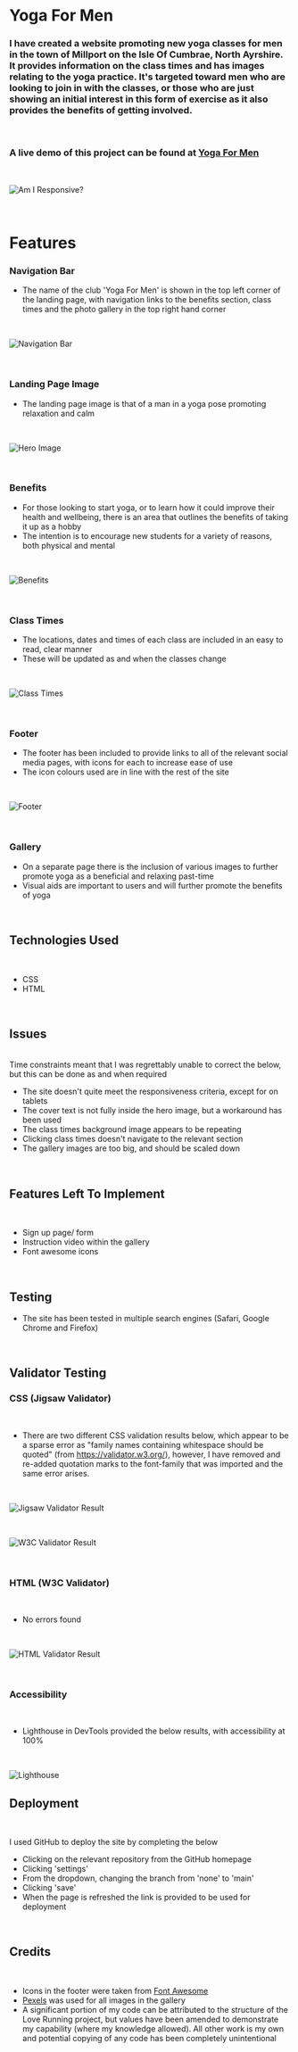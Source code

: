 # Yoga For Men

### I have created a website promoting new yoga classes for men in the town of Millport on the Isle Of Cumbrae, North Ayrshire. It provides information on the class times and has images relating to the yoga practice. It's targeted toward men who are looking to join in with the classes, or those who are just showing an initial interest in this form of exercise as it also provides the benefits of getting involved.

<br>

### A live demo of this project can be found at [Yoga For Men](https://alanpaterson82.github.io/project1/)

<br>

![Am I Responsive?](/assets/images/Am%20I%20Responsive%20Result.jpg)

<br>

# Features

### Navigation Bar
- The name of the club 'Yoga For Men' is shown in the top left corner of the landing page, with navigation links to the benefits section, class times and the photo gallery in the top right hand corner

<br>

![Navigation Bar](/assets/images/navigation-bar.jpg)

<br>

### Landing Page Image

- The landing page image is that of a man in a yoga pose promoting relaxation and calm

<br>

![Hero Image](/assets/images/hero-image.jpeg)

<br>

### Benefits

- For those looking to start yoga, or to learn how it could improve their health and wellbeing, there is an area that outlines the benefits of taking it up as a hobby
- The intention is to encourage new students for a variety of reasons, both physical and mental

<br>

![Benefits](/assets/images/benefits.jpg)

<br>

### Class Times

- The locations, dates and times of each class are included in an easy to read, clear manner
- These will be updated as and when the classes change

<br>

![Class Times](/assets/images/class-times.jpg)

<br>

### Footer

- The footer has been included to provide links to all of the relevant social media pages, with icons for each to increase ease of use
- The icon colours used are in line with the rest of the site

<br>

![Footer](/assets/images/footer-social-media-links.jpg)

<br>

### Gallery

- On a separate page there is the inclusion of various images to further promote yoga as a beneficial and relaxing past-time
- Visual aids are important to users and will further promote the benefits of yoga

<br>

## Technologies Used

<br>

- CSS
- HTML

<br>

## Issues


<br>
Time constraints meant that I was regrettably  unable to correct the below, but this can be done as and when required

<br>

- The site doesn't quite meet the responsiveness criteria, except for on tablets
- The cover text is not fully inside the hero image, but a workaround has been used
- The class times background image appears to be repeating 
- Clicking class times doesn't navigate to the relevant section
- The gallery images are too big, and should be scaled down

<br>

## Features Left To Implement

<br>

- Sign up page/ form
- Instruction video within the gallery
- Font awesome icons

<br>

## Testing

- The site has been tested in multiple search engines (Safari, Google Chrome and Firefox)

<br>

## Validator Testing

### CSS (Jigsaw Validator)

<br>

- There are two different CSS validation results below, which appear to be a sparse error as "family names containing whitespace should be quoted" (from https://validator.w3.org/), however, I have removed and re-added quotation marks to the font-family that was imported and the same error arises.

<br>

![Jigsaw Validator Result](/assets/images/CSS%20Jigsaw%20Validator%20Result.jpg)

<br>

![W3C Validator Result](/assets/images/CSS%20Validator%20Result%201.jpg)

<br>

### HTML (W3C Validator)

<br>

- No errors found

<br>

![HTML Validator Result](/assets/images/HTML%20W3C%20Validator%20Result.jpg)

<br>

### Accessibility

<br>

- Lighthouse in DevTools provided the below results, with accessibility at 100%

<br>

![Lighthouse](/assets/images/Lighthouse%20Results.jpg)


## Deployment

<br>

I used GitHub to deploy the site by completing the below

- Clicking on the relevant repository from the GitHub homepage
- Clicking 'settings'
- From the dropdown, changing the branch from 'none' to 'main'
- Clicking 'save'
- When the page is refreshed the link is provided to be used for deployment

<br>

## Credits

<br>

- Icons in the footer were taken from [Font Awesome](https://fontawesome.com/)
- [Pexels](pexels.com) was used for all images in the gallery
- A significant portion of my code can be attributed to the structure of the Love Running project, but values have been amended to demonstrate my capability (where my knowledge allowed). All other work is my own and potential copying of any code has been completely unintentional